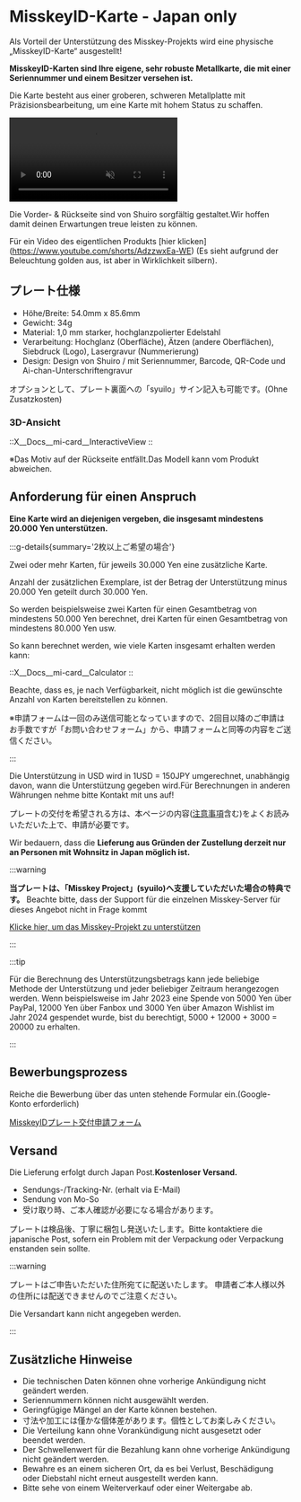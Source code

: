 # MisskeyID-Karte - Japan only

Als Vorteil der Unterstützung des Misskey-Projekts wird eine physische „MisskeyID-Karte“ ausgestellt!

**MisskeyID-Karten sind Ihre eigene, sehr robuste Metallkarte, die mit einer Seriennummer und einem Besitzer versehen ist.**

Die Karte besteht aus einer groberen, schweren Metallplatte mit Präzisionsbearbeitung, um eine Karte mit hohem Status zu schaffen.

<video src="/video/mi-id-card-teaser.mp4" muted autoplay loop></video>

Die Vorder- & Rückseite sind von Shuiro sorgfältig gestaltet.Wir hoffen damit deinen Erwartungen treue leisten zu können.

Für ein Video des eigentlichen Produkts [hier klicken] (https://www.youtube.com/shorts/AdzzwxEa-WE) (Es sieht aufgrund der Beleuchtung golden aus, ist aber in Wirklichkeit silbern).

## プレート仕様

- Höhe/Breite: 54.0mm x 85.6mm
- Gewicht: 34g
- Material: 1,0 mm starker, hochglanzpolierter Edelstahl
- Verarbeitung: Hochglanz (Oberfläche), Ätzen (andere Oberflächen), Siebdruck (Logo), Lasergravur (Nummerierung)
- Design: Design von Shuiro / mit Seriennummer, Barcode, QR-Code und Ai-chan-Unterschriftengravur

オプションとして、プレート裏面への「syuilo」サイン記入も可能です。(Ohne Zusatzkosten)

### 3D-Ansicht

::X__Docs__mi-card__InteractiveView
::

※Das Motiv auf der Rückseite entfällt.Das Modell kann vom Produkt abweichen.

## Anforderung für einen Anspruch

**Eine Karte wird an diejenigen vergeben, die insgesamt mindestens 20.000 Yen unterstützen.**

:::g-details{summary='2枚以上ご希望の場合'}

Zwei oder mehr Karten, für jeweils 30.000 Yen eine zusätzliche Karte.

Anzahl der zusätzlichen Exemplare, ist der Betrag der Unterstützung minus 20.000 Yen geteilt durch 30.000 Yen.

So werden beispielsweise zwei Karten für einen Gesamtbetrag von mindestens 50.000 Yen berechnet, drei Karten für einen Gesamtbetrag von mindestens 80.000 Yen usw.

So kann berechnet werden, wie viele Karten insgesamt erhalten werden kann:

::X__Docs__mi-card__Calculator
::

Beachte, dass es, je nach Verfügbarkeit, nicht möglich ist die gewünschte Anzahl von Karten bereitstellen zu können.

※申請フォームは一回のみ送信可能となっていますので、2回目以降のご申請はお手数ですが「お問い合わせフォーム」から、申請フォームと同等の内容をご送信ください。

:::

Die Unterstützung in USD wird in 1USD = 150JPY umgerechnet, unabhängig davon, wann die Unterstützung gegeben wird.Für Berechnungen in anderen Währungen nehme bitte Kontakt mit uns auf!

プレートの交付を希望される方は、本ページの内容([注意事項](#注意事項)含む)をよくお読みいただいた上で、申請が必要です。

Wir bedauern, dass die **Lieferung aus Gründen der Zustellung derzeit nur an Personen mit Wohnsitz in Japan möglich ist.**

:::warning

**当プレートは、「Misskey Project」(syuilo)へ支援していただいた場合の特典です。**
Beachte bitte, dass der Support für die einzelnen Misskey-Server für dieses Angebot nicht in Frage kommt

[Klicke hier, um das Misskey-Projekt zu unterstützen](/docs/donate/)

:::

:::tip

Für die Berechnung des Unterstützungsbetrags kann jede beliebige Methode der Unterstützung und jeder beliebiger Zeitraum herangezogen werden.
Wenn beispielsweise im Jahr 2023 eine Spende von 5000 Yen über PayPal, 12000 Yen über Fanbox und 3000 Yen über Amazon Wishlist im Jahr 2024 gespendet wurde, bist du berechtigt, 5000 + 12000 + 3000 = 20000 zu erhalten.

:::

## Bewerbungsprozess

Reiche die Bewerbung über das unten stehende Formular ein.(Google-Konto erforderlich)

[MisskeyIDプレート交付申請フォーム](https://forms.gle/3EcRw21nUcGqGVk68)

## Versand

Die Lieferung erfolgt durch Japan Post.**Kostenloser Versand.**

- Sendungs-/Tracking-Nr. (erhalt via E-Mail)
- Sendung von Mo-So
- 受け取り時、ご本人確認が必要になる場合があります。

プレートは検品後、丁寧に梱包し発送いたします。Bitte kontaktiere die japanische Post, sofern ein Problem mit der Verpackung oder Verpackung enstanden sein sollte.

:::warning

プレートはご申告いただいた住所宛てに配送いたします。
申請者ご本人様以外の住所には配送できませんのでご注意ください。

Die Versandart kann nicht angegeben werden.

:::

## Zusätzliche Hinweise

- Die technischen Daten können ohne vorherige Ankündigung  nicht geändert werden.
- Seriennummern können nicht ausgewählt werden.
- Geringfügige Mängel an der Karte können bestehen.
- 寸法や加工には僅かな個体差があります。個性としてお楽しみください。
- Die Verteilung kann ohne Vorankündigung nicht ausgesetzt oder beendet werden.
- Der Schwellenwert für die Bezahlung kann ohne vorherige Ankündigung nicht geändert werden.
- Bewahre es an einem sicheren Ort, da es bei Verlust, Beschädigung oder Diebstahl nicht erneut ausgestellt werden kann.
- Bitte sehe von einem Weiterverkauf oder einer Weitergabe ab.
